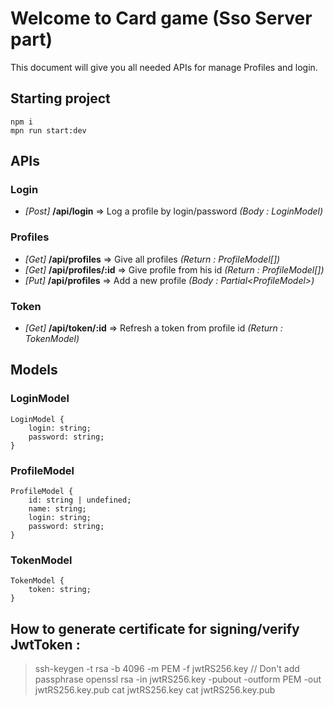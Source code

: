# Welcome to Card game (Sso Server part)
This document will give you all needed APIs for manage Profiles and login.

## Starting project

```
npm i
mpn run start:dev
```

## APIs
### Login
* *[Post]* **/api/login** => Log a profile by login/password *(Body : LoginModel)*

### Profiles
* *[Get]* **/api/profiles** => Give all profiles *(Return : ProfileModel[])*
* *[Get]* **/api/profiles/:id** => Give profile from his id *(Return : ProfileModel[])*
* *[Put]* **/api/profiles** => Add a new profile *(Body : Partial\<ProfileModel>)*

### Token
* *[Get]* **/api/token/:id** => Refresh a token from profile id *(Return : TokenModel)*


## Models
### LoginModel
```
LoginModel {
    login: string;
    password: string;
}
```

### ProfileModel
```
ProfileModel {
    id: string | undefined;
    name: string;
    login: string;
    password: string;
}
```

### TokenModel
```
TokenModel {
    token: string;
}
```

## How to generate certificate for signing/verify JwtToken :

> ssh-keygen -t rsa -b 4096 -m PEM -f jwtRS256.key
> // Don't add passphrase
> openssl rsa -in jwtRS256.key -pubout -outform PEM -out jwtRS256.key.pub
> cat jwtRS256.key
> cat jwtRS256.key.pub
